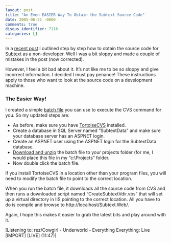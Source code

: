 ```yaml
---
layout: post
title: "An Even EASIER Way To Obtain the Subtext Source Code"
date: 2005-06-21 -0800
comments: true
disqus_identifier: 7116
categories: []
---
```

In a [recent post](http://haacked.com/archive/2005/06/18/5155.aspx) I
outlined step by step how to obtain the source code for
[Subtext](https://sourceforge.net/projects/subtext/) as a non-developer.
Well I was a bit sloppy and made a couple of mistakes in the post (now
corrected).

However, I feel a bit bad about it. It’s not like me to be so sloppy and
give incorrect information. I decided I must pay penance! These
instructions apply to those who want to look at the source code on a
development machine.

### The Easier Way!

I created a simple [batch file](/code/GetSubtext.zip) you can use to
execute the CVS command for you. So my updated steps are:

-   As before, make sure you have
    [TortoiseCVS](http://www.tortoisecvs.org/) installed.
-   Create a database in SQL Server named “SubtextData” and make sure
    your database server has an ASPNET login.
-   Create an ASPNET user using the ASPNET login for the SubtextData
    database.
-   [Download and unzip](/code/GetSubtext.zip) the batch file to your
    projects folder (for me, I would place this file in my
    “c:\\Projects” folder.
-   Now double click the batch file.

If you install TortoiseCVS in a location other than your program files,
you will need to modify the batch file to point to the correct location.

When you run the batch file, it downloads all the source code from CVS
and then runs a downloaded script named “CreateSubtextVdir.vbs” that
will set up a virtual directory in IIS pointing to the correct location.
All you have to do is compile and browse to
http://localhost/Subtext.Web/.

Again, I hope this makes it easier to grab the latest bits and play
around with it.

[Listening to: rez/Cowgirl - Underworld - Everything Everything: Live
[IMPORT] [LIVE] (11:47)]

